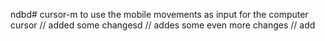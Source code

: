 ndbd# cursor-m
to use the mobile movements as input  for the computer cursor
// added some changesd
// addes some even more changes
// add
